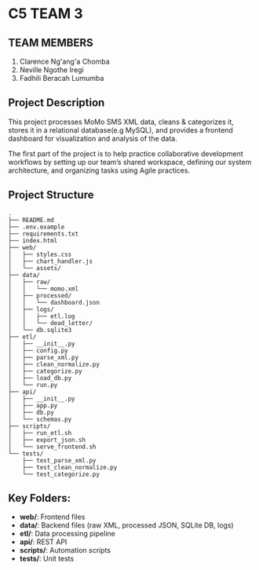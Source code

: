 # C5 TEAM 3

## TEAM MEMBERS
1. Clarence Ng'ang'a Chomba
2. Neville Ngothe Iregi
3. Fadhili Beracah Lumumba

## Project Description
This project processes MoMo SMS XML data, cleans & categorizes it, stores it in a relational database(e.g MySQL), and provides a frontend dashboard for visualization and analysis of the data.

The first part of the project is to help practice collaborative development workflows by setting up our team’s shared workspace, defining our system architecture, and organizing tasks using Agile practices.

## Project Structure

```
.
├── README.md
├── .env.example
├── requirements.txt
├── index.html
├── web/
│   ├── styles.css
│   ├── chart_handler.js
│   └── assets/
├── data/
│   ├── raw/
│   │   └── momo.xml
│   ├── processed/
│   │   └── dashboard.json
│   ├── logs/
│   │   ├── etl.log
│   │   └── dead_letter/
│   └── db.sqlite3
├── etl/
│   ├── __init__.py
│   ├── config.py
│   ├── parse_xml.py
│   ├── clean_normalize.py
│   ├── categorize.py
│   ├── load_db.py
│   └── run.py
├── api/
│   ├── __init__.py
│   ├── app.py
│   ├── db.py
│   └── schemas.py
├── scripts/
│   ├── run_etl.sh
│   ├── export_json.sh
│   └── serve_frontend.sh
└── tests/
    ├── test_parse_xml.py
    ├── test_clean_normalize.py
    └── test_categorize.py
```

## Key Folders:
- **web/**: Frontend files
- **data/**: Backend files (raw XML, processed JSON, SQLite DB, logs)
- **etl/**: Data processing pipeline
- **api/**: REST API
- **scripts/**: Automation scripts
- **tests/**: Unit tests
